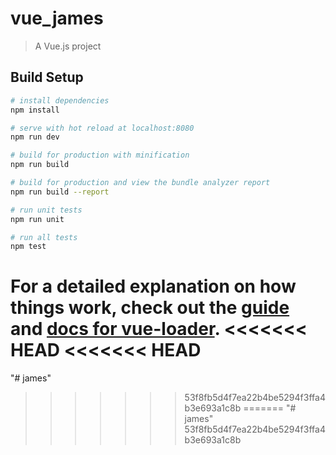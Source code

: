 # vue_james

> A Vue.js project

## Build Setup

``` bash
# install dependencies
npm install

# serve with hot reload at localhost:8080
npm run dev

# build for production with minification
npm run build

# build for production and view the bundle analyzer report
npm run build --report

# run unit tests
npm run unit

# run all tests
npm test
```

For a detailed explanation on how things work, check out the [guide](http://vuejs-templates.github.io/webpack/) and [docs for vue-loader](http://vuejs.github.io/vue-loader).
<<<<<<< HEAD
<<<<<<< HEAD
=======
"# james" 
>>>>>>> 53f8fb5d4f7ea22b4be5294f3ffa4b3e693a1c8b
=======
"# james" 
>>>>>>> 53f8fb5d4f7ea22b4be5294f3ffa4b3e693a1c8b
